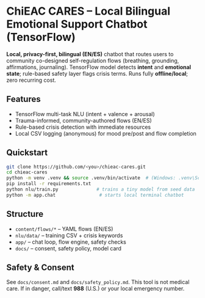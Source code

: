 # ChiEAC CARES – Local Bilingual Emotional Support Chatbot (TensorFlow)

**Local, privacy-first, bilingual (EN/ES)** chatbot that routes users to community co-designed self-regulation flows (breathing, grounding, affirmations, journaling). TensorFlow model detects **intent** and **emotional state**; rule-based safety layer flags crisis terms. Runs fully **offline/local**; zero recurring cost.

## Features

- TensorFlow multi-task NLU (intent + valence + arousal)
- Trauma-informed, community-authored flows (EN/ES)
- Rule-based crisis detection with immediate resources
- Local CSV logging (anonymous) for mood pre/post and flow completion

## Quickstart

```bash
git clone https://github.com/<you>/chieac-cares.git
cd chieac-cares
python -m venv .venv && source .venv/bin/activate  # (Windows: .venv\Scripts\activate)
pip install -r requirements.txt
python nlu/train.py              # trains a tiny model from seed data
python -m app.chat                # starts local terminal chatbot
```

## Structure

* `content/flows/*` – YAML flows (EN/ES)
* `nlu/data/` – training CSV + crisis keywords
* `app/` – chat loop, flow engine, safety checks
* `docs/` – consent, safety policy, model card

## Safety & Consent

See `docs/consent.md` and `docs/safety_policy.md`. This tool is not medical care. If in danger, call/text **988** (U.S.) or your local emergency number.
